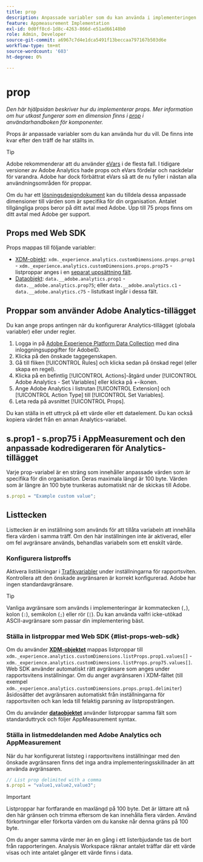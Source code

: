 ```yaml
---
title: prop
description: Anpassade variabler som du kan använda i implementeringen.
feature: Appmeasurement Implementation
exl-id: 0d0ff8cd-1d8c-4263-866d-e51ad66148b0
role: Admin, Developer
source-git-commit: a6967c7d4e1dca5491f13beccaa797167b503d6e
workflow-type: tm+mt
source-wordcount: '603'
ht-degree: 0%

---
```


# prop

*Den här hjälpsidan beskriver hur du implementerar props. Mer information om hur utkast fungerar som en dimension finns i [prop](/help/components/dimensions/prop.md) i användarhandboken för komponenter.*

Props är anpassade variabler som du kan använda hur du vill. De finns inte kvar efter den träff de har ställts in.

>[!TIP]
>
>Adobe rekommenderar att du använder [eVars](evar.md) i de flesta fall. I tidigare versioner av Adobe Analytics hade props och eVars fördelar och nackdelar för varandra. Adobe har dock förbättrat eVars så att de nu fyller i nästan alla användningsområden för proppar.

Om du har ett [lösningsdesigndokument](/help/implement/prepare/solution-design.md) kan du tilldela dessa anpassade dimensioner till värden som är specifika för din organisation. Antalet tillgängliga props beror på ditt avtal med Adobe. Upp till 75 props finns om ditt avtal med Adobe ger support.

## Props med Web SDK

Props mappas till följande variabler:

* [XDM-objekt](/help/implement/aep-edge/xdm-var-mapping.md): `xdm._experience.analytics.customDimensions.props.prop1` - `xdm._experience.analytics.customDimensions.props.prop75` - listproppar anges i en [separat uppsättning fält](#list-props-web-sdk).
* [Dataobjekt](/help/implement/aep-edge/data-var-mapping.md): `data.__adobe.analytics.prop1` - `data.__adobe.analytics.prop75`; eller `data.__adobe.analytics.c1` - `data.__adobe.analytics.c75` - listutkast ingår i dessa fält.

## Proppar som använder Adobe Analytics-tillägget

Du kan ange props antingen när du konfigurerar Analytics-tillägget (globala variabler) eller under regler.

1. Logga in på [Adobe Experience Platform Data Collection](https://experience.adobe.com/data-collection) med dina inloggningsuppgifter för AdobeID.
2. Klicka på den önskade taggegenskapen.
3. Gå till fliken [!UICONTROL Rules] och klicka sedan på önskad regel (eller skapa en regel).
4. Klicka på en befintlig [!UICONTROL Actions]-åtgärd under [!UICONTROL Adobe Analytics - Set Variables] eller klicka på +-ikonen.
5. Ange Adobe Analytics i listrutan [!UICONTROL Extension] och [!UICONTROL Action Type] till [!UICONTROL Set Variables].
6. Leta reda på avsnittet [!UICONTROL Props].

Du kan ställa in ett uttryck på ett värde eller ett dataelement. Du kan också kopiera värdet från en annan Analytics-variabel.

## s.prop1 - s.prop75 i AppMeasurement och den anpassade kodredigeraren för Analytics-tillägget

Varje prop-variabel är en sträng som innehåller anpassade värden som är specifika för din organisation. Deras maximala längd är 100 byte. Värden som är längre än 100 byte trunkeras automatiskt när de skickas till Adobe.

```js
s.prop1 = "Example custom value";
```

## Listtecken

Listtecken är en inställning som används för att tillåta variabeln att innehålla flera värden i samma träff. Om den här inställningen inte är aktiverad, eller om fel avgränsare används, behandlas variabeln som ett enskilt värde.

### Konfigurera listproffs

Aktivera listökningar i [Trafikvariabler](/help/admin/tools/manage-rs/edit-settings/c-traffic-variables/traffic-var.md) under inställningarna för rapportsviten. Kontrollera att den önskade avgränsaren är korrekt konfigurerad. Adobe har ingen standardavgränsare.

>[!TIP]
>
>Vanliga avgränsare som används i implementeringar är kommatecken (`,`), kolon (`:`), semikolon (`;`) eller rör (`|`). Du kan använda valfri icke-utökad ASCII-avgränsare som passar din implementering bäst.

### Ställa in listproppar med Web SDK {#list-props-web-sdk}

Om du använder [**XDM-objektet**](/help/implement/aep-edge/xdm-var-mapping.md) mappas listproppar till `xdm._experience.analytics.customDimensions.listProps.prop1.values[]` - `xdm._experience.analytics.customDimensions.listProps.prop75.values[]`. Web SDK använder automatiskt rätt avgränsare som anges under rapportsvitens inställningar. Om du anger avgränsaren i XDM-fältet (till exempel `xdm._experience.analytics.customDimensions.props.prop1.delimiter`) åsidosätter det avgränsaren automatiskt från inställningarna för rapportsviten och kan leda till felaktig parsning av listpropsträngen.

Om du använder [**dataobjektet**](/help/implement/aep-edge/data-var-mapping.md) använder listproppar samma fält som standarduttryck och följer AppMeasurement syntax.

### Ställa in listmeddelanden med Adobe Analytics och AppMeasurement

När du har konfigurerat liststeg i rapportsvitens inställningar med den önskade avgränsaren finns det inga andra implementeringsskillnader än att använda avgränsaren.

```js
// List prop delimited with a comma
s.prop1 = "value1,value2,value3";
```

>[!IMPORTANT]
>
>Listproppar har fortfarande en maxlängd på 100 byte. Det är lättare att nå den här gränsen och trimma eftersom de kan innehålla flera värden. Använd förkortningar eller förkorta värden om du kanske når denna gräns på 100 byte.

Om du anger samma värde mer än en gång i ett listerbjudande tas de bort från rapporteringen. Analysis Workspace räknar antalet träffar där ett värde visas och inte antalet gånger ett värde finns i data.
